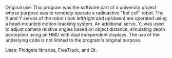 Original use: This program was the software part of a university project whose purpose was to remotely operate a radioactive "hot cell" robot. The X and Y servos of the robot (look left/right and up/down) are operated using a head-mounted motion-tracking system. An additional servo, Y, was used to adjust camera relative angles based on object distance, simulating depth perception using an HMD with dual independent displays. The use of the underlying code is not limited to the program's original purpose.

Uses: Phidgets libraries, FreeTrack, and Qt.